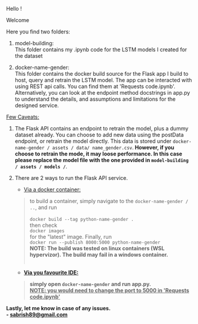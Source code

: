 ﻿
Hello !<br/>

Welcome<br/>

Here you find two folders:<br/>
1. model-building:<br>
This folder contains my .ipynb code for the 
LSTM models I created for the dataset

2. docker-name-gender:<br/>
This folder contains the docker build source for 
the Flask app I build to host, query and retrain
the LSTM model. The app can be interacted with using 
REST api calls. You can find them at 
'Requests code.ipynb'. Alternatively, you can look 
at the endpoint method docstrings in app.py to understand
the details, and assumptions and limitations for the
designed service.

<u>Few Caveats:</u><br/>
1. The Flask API contains an endpoint to retrain 
the model, plus a dummy dataset already. You can choose
to add new data using the postData endpoint, or 
retrain the model directly. This data is stored under
`docker-name-gender / assets / data/ name_gender.csv`.<b> However, if you 
choose to retrain the mode, it may loose performance. 
In this case please replace the model file with the one
provided in `model-building / assets / models /`</b>.

2. There are 2 ways to run the Flask API service.<br/>
    * <u>Via a docker container:</u><br/>
     >to build a container, simply navigate to the 
      `docker-name-gender / ..`, and run<br/><br/>
      `docker build --tag python-name-gender .`<br/>
      then check<br/>
      `docker images`<br/>
      for the "latest" image. Finally, run<br/>
      `docker run --publish 8000:5000 python-name-gender`   <br/>
      <b>NOTE: The build was tested on linux containers (WSL hypervizor). The build may fail in a windows container.<br/><br/>
     * <u>Via you favourite IDE:</u><br/>
     >simply open `docker-name-gender` and run app.py.<br/>
      <u>NOTE: you would need to change the port to 5000 in 'Requests code.ipynb'</u>
                                                                                             
Lastly, let me know in case of any issues.<br/>                                                                           <b>- sabrish89@gmail.com</b>

